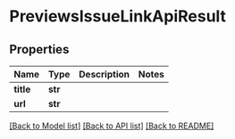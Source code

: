 # PreviewsIssueLinkApiResult


## Properties
Name | Type | Description | Notes
------------ | ------------- | ------------- | -------------
**title** | **str** |  | 
**url** | **str** |  | 

[[Back to Model list]](../README.md#documentation-for-models) [[Back to API list]](../README.md#documentation-for-api-endpoints) [[Back to README]](../README.md)



